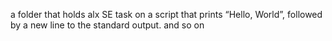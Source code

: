 a folder that holds alx SE task on a script that prints “Hello, World”, followed by a new line to the standard output. and so on
